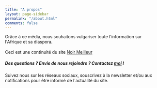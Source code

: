 ```yaml
---
title: "A propos"
layout: page-sidebar
permalink: "/about.html"
comments: false
---
```


<p>
    Grâce à ce média, nous souhaitons vulgariser toute l'information sur l'Afrique et 
    sa diaspora.
    <br><br>
    Ceci est une continuité du site <a target="_blank"
     href="https://noirmeilleur.com/">Noir Meilleur</a>
    <br>
</p>


<h5>Des questions ? Envie de nous rejoindre ? 
Contactez <a href="mailto:elisis.author@gmail.com">moi</a> !</h5>

<p>  
Suivez nous sur les réseaux sociaux, souscrivez à la newsletter et/ou aux notifications pour être informé 
de l'actualité du site.
<br>
<a target="_blank" style="padding-left:14px; color:blue;" href="https://twitter.com/noir___meilleur"><i class="fab fa-twitter fa-2x"></i></a>
 
<a target="_blank" style="color:#ed4956; padding-left:14px;" href="https://www.instagram.com/noir___meilleur/"><i class="fab fa-instagram fa-2x"></i></a>

<a target="_blank" style="color:blue; padding-left:14px;" href="https://www.facebook.com/noirmeilleurpage/"><i class="fab fa-facebook fa-2x"></i></a>
</p>